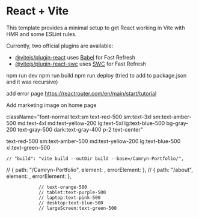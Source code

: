 # React + Vite

This template provides a minimal setup to get React working in Vite with HMR and some ESLint rules.

Currently, two official plugins are available:

- [@vitejs/plugin-react](https://github.com/vitejs/vite-plugin-react/blob/main/packages/plugin-react/README.md) uses [Babel](https://babeljs.io/) for Fast Refresh
- [@vitejs/plugin-react-swc](https://github.com/vitejs/vite-plugin-react-swc) uses [SWC](https://swc.rs/) for Fast Refresh

npm run dev
npm run build
npm run deploy (tried to add to package.json and it was recursive)



add error page
https://reactrouter.com/en/main/start/tutorial

Add marketing image on home page

className="font-normal text:sm text-red-500 sm:text-3xl sm:text-amber-500 md:text-4xl md:text-yellow-200 lg:text-5xl lg:text-blue-500 bg-gray-200 text-gray-500 dark:text-gray-400 p-2 text-center"

  text-red-500 sm:text-amber-500 md:text-yellow-200 lg:text-blue-500 xl:text-green-500 

    // "build": "vite build --outDir build --base=/Camryn-Portfolio/",
  // { path: "/Camryn-Portfolio", element: <App />, errorElement: <ErrorPage /> },
  // { path: "/about", element: <About />, errorElement: <ErrorPage /> },


                // text-orange-500
                // tablet:text-purple-500
                // laptop:text-pink-500
                // desktop:text-blue-500
                // largeScreen:text-green-500